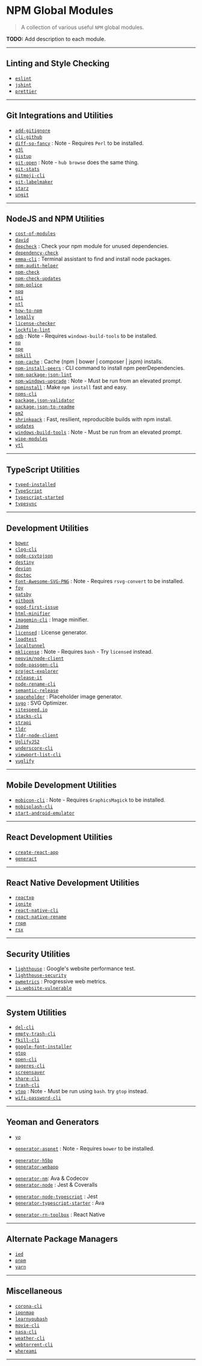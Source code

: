 # NPM Global Modules

> A collection of various useful `NPM` global modules.

**TODO:** Add description to each module.

---

## Linting and Style Checking

* [`eslint`](https://github.com/eslint/eslint)
* [`jshint`](https://github.com/jshint/jshint)
* [`prettier`](https://github.com/jshint/jshint)

---

## Git Integrations and Utilities

* [`add-gitignore`](https://github.com/TejasQ/add-gitignore)
* [`cli-github`](https://github.com/IonicaBizau/cli-github)
* [`diff-so-fancy`](https://github.com/so-fancy/diff-so-fancy) : Note - Requires `Perl` to be installed.
* [`g3l`](https://github.com/svhawks/g3l)
* [`gistup`](https://github.com/mbostock/gistup)
* [`git-open`](https://github.com/paulirish/git-open) : Note - `hub browse` does the same thing.
* [`git-stats`](https://github.com/IonicaBizau/git-stats)
* [`gitmoji-cli`](https://github.com/carloscuesta/gitmoji-cli)
* [`git-labelmaker`](https://github.com/himynameisdave/git-labelmaker)
* [`starz`](https://github.com/yyx990803/starz)
* [`ungit`](https://github.com/FredrikNoren/ungit)

---

## NodeJS and NPM Utilities

* [`cost-of-modules`](https://github.com/siddharthkp/cost-of-modules)
* [`david`](https://github.com/alanshaw/david)
* [`depcheck`](https://github.com/depcheck/depcheck) : Check your npm module for unused dependencies.
* [`dependency-check`](https://github.com/dependency-check-team/dependency-check)
* [`emma-cli`](https://github.com/maticzav/emma-cli) : Terminal assistant to find and install node packages.
* [`npm-audit-helper`](https://github.com/rouanw/npm-audit-helper)
* [`npm-check`](https://github.com/dylang/npm-check)
* [`npm-check-updates`](https://github.com/tjunnone/npm-check-updates)
* [`npm-police`](https://github.com/pksunkara/npm-police)
* [`npq`](https://github.com/lirantal/npq)
* [`nti`](https://github.com/sculove/nti)
* [`ntl`](https://github.com/ruyadorno/ntl)
* [`how-to-npm`](https://github.com/workshopper/how-to-npm)
* [`legally`](https://github.com/franciscop/legally)
* [`license-checker`](https://github.com/davglass/license-checker)
* [`lockfile-lint`](https://github.com/lirantal/lockfile-lint)
* [`ndb`](https://github.com/GoogleChromeLabs/ndb) : Note - Requires `windows-build-tools` to be installed.
* [`np`](https://github.com/sindresorhus/np)
* [`npe`](https://github.com/zeke/npe)
* [`npkill`](https://github.com/voidcosmos/npkill)
* [`npm-cache`](https://github.com/swarajban/npm-cache) : Cache (npm | bower | composer | jspm) installs.
* [`npm-install-peers`](https://github.com/spatie/npm-install-peers) : CLI command to install npm peerDependencies.
* [`npm-package-json-lint`](https://github.com/tclindner/npm-package-json-lint)
* [`npm-windows-upgrade`](https://github.com/felixrieseberg/npm-windows-upgrade) : Note - Must be run from an elevated prompt.
* [`npminstall`](https://github.com/cnpm/npminstall) : Make `npm install` fast and easy.
* [`npms-cli`](https://github.com/npms-io/npms-cli)
* [`package.json-validator`](https://github.com/gorillamania/package.json-validator)
* [`package-json-to-readme`](https://github.com/zeke/package-json-to-readme)
* [`pm2`](https://github.com/Unitech/pm2)
* [`shrinkpack`](https://github.com/JamieMason/shrinkpack) : Fast, resilient, reproducible builds with npm install.
* [`updates`](https://github.com/silverwind/updates)
* [`windows-build-tools`](https://github.com/felixrieseberg/windows-build-tools) : Note - Must be run from an elevated prompt.
* [`wipe-modules`](https://github.com/bntzio/wipe-modules)
* [`ytl`](https://github.com/Muldoser/ytl)

---

## TypeScript Utilities

* [`typed-installed`](https://github.com/xavdid/typed-install)
* [`TypeScript`](https://github.com/microsoft/TypeScript)
* [`typescript-started`](https://github.com/bitjson/typescript-starter)
* [`typesync`](https://github.com/jeffijoe/typesync)

---

## Development Utilities

* [`bower`](https://github.com/bower/bower)
* [`clog-cli`](https://github.com/kentcdodds/clog-cli)
* [`node-csvtojson`](https://github.com/Keyang/node-csvtojson)
* [`destiny`](https://github.com/benawad/destiny)
* [`devion`](https://github.com/alchaplinsky/devion)
* [`doctoc`](https://github.com/thlorenz/doctoc)
* [`Font-Awesome-SVG-PNG`](https://github.com/encharm/Font-Awesome-SVG-PNG) : Note - Requires `rsvg-convert` to be installed.
* [`foy`](https://github.com/zaaack/foy)
* [`gatsby`](https://github.com/gatsbyjs/gatsby)
* [`gitbook`](https://github.com/GitbookIO/gitbook)
* [`good-first-issue`](https://github.com/cutenode/good-first-issue)
* [`html-minifier`](https://github.com/kangax/html-minifier)
* [`imagemin-cli`](https://github.com/imagemin/imagemin-cli) : Image minifier.
* [`Jsome`](https://github.com/Javascipt/Jsome)
* [`licensed`](https://github.com/plibither8/licensed) : License generator.
* [`loadtest`](https://github.com/alexfernandez/loadtest)
* [`localtunnel`](https://github.com/localtunnel/localtunnel)
* [`mklicense`](https://github.com/cezaraugusto/mklicense) : Note - Requires `bash` - Try `licensed` instead.
* [`neovim/node-client`](https://github.com/neovim/node-client)
* [`node-passgen-cli`](https://github.com/jhotmann/node-passgen-cli)
* [`project-explorer`](https://github.com/sdras/project-explorer)
* [`release-it`](https://github.com/release-it/release-it)
* [`node-rename-cli`](https://github.com/jhotmann/node-rename-cli)
* [`semantic-release`](https://github.com/semantic-release/semantic-release)
* [`spaceholder`](https://github.com/ecrmnn/spaceholder) : Placeholder image generator.
* [`svgo`](https://github.com/svg/svgo) : SVG Optimizer.
* [`sitespeed.io`](https://github.com/sitespeedio/sitespeed.io)
* [`stacks-cli`](https://github.com/WeiChiaChang/stacks-cli)
* [`strapi`](https://github.com/strapi/strapi)
* [`tldr`](https://github.com/tldr-pages/tldr)
* [`tldr-node-client`](https://github.com/tldr-pages/tldr-node-client)
* [`UglifyJS2`](https://github.com/mishoo/UglifyJS2)
* [`underscore-cli`](https://github.com/ddopson/underscore-cli)
* [`viewport-list-cli`](https://github.com/kevva/viewport-list-cli)
* [`yuglify`](https://github.com/yui/yuglify)

---

## Mobile Development Utilities

* [`mobicon-cli`](https://github.com/SamVerschueren/mobicon-cli) : Note - Requires `GraphicsMagick` to be installed.
* [`mobisplash-cli`](https://github.com/SamVerschueren/mobisplash-cli)
* [`start-android-emulator`](https://github.com/wswebcreation/start-android-emulator)

---

## React Development Utilities

* [`create-react-app`](https://github.com/facebook/create-react-app)
* [`generact`](https://github.com/diegohaz/generact)

---

## React Native Development Utilities

* [`reactxp`](https://github.com/microsoft/reactxp)
* [`ignite`](https://github.com/infinitered/ignite)
* [`react-native-cli`](https://github.com/react-native-community/cli)
* [`react-native-rename`](https://github.com/junedomingo/react-native-rename)
* [`rnpm`](https://github.com/rnpm/rnpm)
* [`rsx`](https://github.com/react-native-contrib/rsx)

---

## Security Utilities

* [`lighthouse`](https://github.com/GoogleChrome/lighthouse/) : Google's website performance test.
* [`lighthouse-security`](https://github.com/voorhoede/lighthouse-security)
* [`pwmetrics`](https://github.com/paulirish/pwmetrics) : Progressive web metrics.
* [`is-website-vulnerable`](https://github.com/lirantal/is-website-vulnerable)

---

## System Utilities

* [`del-cli`](https://github.com/sindresorhus/del-cli)
* [`empty-trash-cli`](https://github.com/sindresorhus/empty-trash-cli)
* [`fkill-cli`](https://github.com/sindresorhus/fkill-cli)
* [`google-font-installer`](https://github.com/lordgiotto/google-font-installer)
* [`gtop`](https://github.com/aksakalli/gtop)
* [`open-cli`](https://github.com/sindresorhus/open-cli)
* [`pageres-cli`](https://github.com/sindresorhus/pageres-cli)
* [`screensaver`](https://github.com/gillstrom/screensaver)
* [`share-cli`](https://github.com/marionebl/share-cli)
* [`trash-cli`](https://github.com/sindresorhus/trash-cli)
* [`vtop`](https://github.com/MrRio/vtop) : Note - Must be run using `bash`. try `gtop` instead.
* [`wifi-password-cli`](https://github.com/kevva/wifi-password-cli)

---

## Yeoman and Generators

* [`yo`](https://github.com/yeoman/yo)

[](.)

* [`generator-aspnet`](https://github.com/OmniSharp/generator-aspnet) : Note - Requires `bower` to be installed.

[](.)

* [`generator-h5bp`](https://github.com/h5bp/generator-h5bp)
* [`generator-webapp`](https://github.com/yeoman/generator-webapp)

[](.)

* [`generator-nm`](https://github.com/sindresorhus/generator-nm): Ava & Codecov
* [`generator-node`](https://github.com/yeoman/generator-node) : Jest & Coveralls

[](.)

* [`generator-node-typescript`](https://github.com/ospatil/generator-node-typescript) : Jest
* [`generator-typescript-starter`](https://github.com/phunguyen19/generator-typescript-starter) : Ava

[](.)

* [`generator-rn-toolbox`](https://github.com/bamlab/generator-rn-toolbox) : React Native

---

## Alternate Package Managers

* [`ied`](https://github.com/alexanderGugel/ied)
* [`pnpm`](https://github.com/pnpm/pnpm)
* [`yarn`](https://github.com/yarnpkg/yarn)

---

## Miscellaneous

* [`corona-cli`](https://github.com/ahmadawais/corona-cli)
* [`iponmap`](https://github.com/nogizhopaboroda/iponmap)
* [`learnyoubash`](https://github.com/denysdovhan/learnyoubash)
* [`movie-cli`](https://github.com/mayankchd/movie)
* [`nasa-cli`](https://github.com/xxczaki/nasa-cli)
* [`weather-cli`](https://github.com/riyadhalnur/weather-cli)
* [`webtorrent-cli`](https://github.com/webtorrent/webtorrent-cli)
* [`whereami`](https://github.com/rafaelrinaldi/whereami)

---
